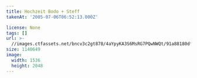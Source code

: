 ```yaml
---
title: Hochzeit Bodo + Steff
takenAt: '2005-07-06T06:52:13.000Z'

license: None
tags: []
url: >-
  //images.ctfassets.net/bncv3c2gt878/4aYpyKA3S6MsRG7PQwNWQt/91a88180df1b236907108d6c77802cac/hochzeit-bodo--steff_4560368846_o
size: 1140649
image:
  width: 1536
  height: 2048
---
```

